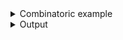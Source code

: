 <details><summary>Combinatoric example</summary>

```no_run
#[derive(Debug, Clone)]
pub enum Output {
    ToFile(PathBuf),
    ToConsole,
}
pub fn options() -> OptionParser<(usize, Output, bool)> {
    // In most cases you don't keep `NamedArg` around long enough
    // to assign it a name
    let size = short('s')
        .long("size")
        .help("Maximum size to process")
        .argument("SIZE");

    // but it can be useful if you want to have several arguments
    // sharing exact set of names - for example a switch (req_flag)
    // and an argument;
    let output = short('o').long("output");

    let to_file = output
        .clone()
        .help("Save output to file")
        .argument("PATH")
        .map(Output::ToFile);
    let to_console = output
        .help("Print output to console")
        .req_flag(Output::ToConsole);

    // when combining multiple parsers that can conflict with each other
    // it's a good idea to put more general first:
    let output = construct!([to_file, to_console]);

    let verbose = short('v')
        .long("verbose")
        .long("detailed")
        .help("Produce a detailed report")
        .switch();

    construct!(size, output, verbose).to_options()
}
```

</details>
<details><summary>Output</summary>

`--help` output will contain first short and first long names that are present and won't have
anything about hidden aliases.


<div class='bpaf-doc'>
$ app --help<br>
<p><b>Usage</b>: <tt><b>app</b></tt> <tt><b>-s</b></tt>=<tt><i>SIZE</i></tt> (<tt><b>-o</b></tt>=<tt><i>PATH</i></tt> | <tt><b>-o</b></tt>) [<tt><b>-v</b></tt>]</p><p><div>
<b>Available options:</b></div><dl><dt><tt><b>-s</b></tt>, <tt><b>--size</b></tt>=<tt><i>SIZE</i></tt></dt>
<dd>Maximum size to process</dd>
<dt><tt><b>-o</b></tt>, <tt><b>--output</b></tt>=<tt><i>PATH</i></tt></dt>
<dd>Save output to file</dd>
<dt><tt><b>-o</b></tt>, <tt><b>--output</b></tt></dt>
<dd>Print output to console</dd>
<dt><tt><b>-v</b></tt>, <tt><b>--verbose</b></tt></dt>
<dd>Produce a detailed report</dd>
<dt><tt><b>-h</b></tt>, <tt><b>--help</b></tt></dt>
<dd>Prints help information</dd>
</dl>
</p>
<style>
div.bpaf-doc {
    padding: 14px;
    background-color:var(--code-block-background-color);
    font-family: mono;
    margin-bottom: 0.75em;
}
div.bpaf-doc dt { margin-left: 1em; }
div.bpaf-doc dd { margin-left: 3em; }
div.bpaf-doc dl { margin-top: 0; padding-left: 1em; }
div.bpaf-doc  { padding-left: 1em; }
</style>
</div>


`--detailed` is a hidden alias and still works despite not being present in `--help` output
above


<div class='bpaf-doc'>
$ app -o -s 2 --detailed<br>
(2, ToConsole, true)
</div>


And hidden means actually hidden. While error message can suggest to fix a typo to make it a
valid _visible_ argument


<div class='bpaf-doc'>
$ app -o best.txt -s 10 --verbos<br>
No such flag: <b>--verbos</b>, did you mean <tt><b>--verbose</b></tt>?
<style>
div.bpaf-doc {
    padding: 14px;
    background-color:var(--code-block-background-color);
    font-family: mono;
    margin-bottom: 0.75em;
}
div.bpaf-doc dt { margin-left: 1em; }
div.bpaf-doc dd { margin-left: 3em; }
div.bpaf-doc dl { margin-top: 0; padding-left: 1em; }
div.bpaf-doc  { padding-left: 1em; }
</style>
</div>


It will not do so for hidden aliases


<div class='bpaf-doc'>
$ app -o best.txt -s 10 --detaile<br>
<b>--detaile</b> is not expected in this context
<style>
div.bpaf-doc {
    padding: 14px;
    background-color:var(--code-block-background-color);
    font-family: mono;
    margin-bottom: 0.75em;
}
div.bpaf-doc dt { margin-left: 1em; }
div.bpaf-doc dd { margin-left: 3em; }
div.bpaf-doc dl { margin-top: 0; padding-left: 1em; }
div.bpaf-doc  { padding-left: 1em; }
</style>
</div>



In this example names `-o` and `--output` can be parsed by two parsers - `to_file` and
`to_console`, first one succeeds only if `-o` is followed by a non option name, `best.txt`.


<div class='bpaf-doc'>
$ app -o best.txt --size 10<br>
(10, ToFile("best.txt"), false)
</div>


If such name is not present - parser will try to consume one without, producing `ToConsole`
variant.


<div class='bpaf-doc'>
$ app -o -s 42<br>
(42, ToConsole, false)
</div>


If neither is present - it fails - parser for `output` expects one of its branches to succeed


<div class='bpaf-doc'>
$ app -s 330<br>
Expected <tt><b>--output</b></tt>=<tt><i>PATH</i></tt> or <tt><b>--output</b></tt>, pass <tt><b>--help</b></tt> for usage information
<style>
div.bpaf-doc {
    padding: 14px;
    background-color:var(--code-block-background-color);
    font-family: mono;
    margin-bottom: 0.75em;
}
div.bpaf-doc dt { margin-left: 1em; }
div.bpaf-doc dd { margin-left: 3em; }
div.bpaf-doc dl { margin-top: 0; padding-left: 1em; }
div.bpaf-doc  { padding-left: 1em; }
</style>
</div>


But this can be fixed with [`optional`](Parser::optional) (not included in this example).
</details>